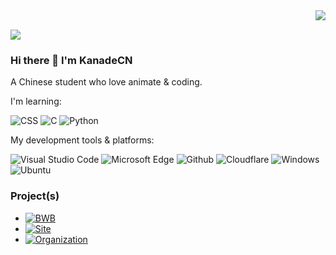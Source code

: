 <img align="right" src="https://github-readme-stats.vercel.app/api?username=kanadeCN&show_icons=true&hide_title=true">  

<br>

![](https://visitor-badge.glitch.me/badge?page_id=kanadeCN.kanadeCN) 
### Hi there 👋 I'm KanadeCN

A Chinese student who love animate & coding.

I'm learning:

![CSS](https://img.shields.io/badge/Web-CSS-purple?style=flat-square) ![C](https://img.shields.io/badge/-C-007396?style=flat-square&logo=C&logoColor=fff)
 ![Python](https://img.shields.io/badge/-Python-007396?style=flat-square&logo=Python&logoColor=yellow)

My development tools & platforms:

![Visual Studio Code](https://img.shields.io/badge/-Visual%20Studio%20Code-007ACC?style=flat-square&logo=Visual%20Studio%20Code&logoColor=fff) ![Microsoft Edge](https://img.shields.io/badge/-Microsoft%20Edge-0078D7?style=flat-square&logo=Microsoft%20Edge&logoColor=fff) ![Github](https://img.shields.io/badge/-Github-181717?style=flat-square&logo=Github&logoColor=fff) ![Cloudflare](https://img.shields.io/badge/-Cloudflare-2088FF?style=flat-square&logo=Cloudflare&logoColor=orange) ![Windows](https://img.shields.io/badge/-Windows-0078D6?style=flat-square&logo=Windows&logoColor=fff) ![Ubuntu](https://img.shields.io/badge/-Ubuntu-E95420?style=flat-square&logo=Ubuntu&logoColor=fff) 

### Project(s)

* [![BWB](https://img.shields.io/badge/Archived-BWB-blue?style=flat-square)](https://bwb.js.org)
* [![Site](https://img.shields.io/badge/Misaka_Fans-blue?style=flat-square)](https://misaka-fans.space) 
* [![Organization](https://img.shields.io/badge/ORG-Misaka_IoT-blue?style=flat-square)](https://github.com/Misaka-IoT) 
